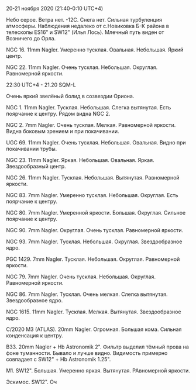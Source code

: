 20-21 ноября 2020 (21:40-0:10 UTC+4)

Небо серое. Ветра нет. -12С. Снега нет. Сильная турбуленция атмосферы. Наблюдения недалеко от с.Новиковка Б-К района в телескопы ES16" и SW12" (Илья Лось). Млечный путь виден от Возничего до Орла.

NGC 16. 11mm Nagler. Умеренно тусклая. Овальная. Небольшая. Яркий центр.

NGC 22. 11mm Nagler. Очень тусклая. Небольшая. Округлая. Равномерной яркости.

22:30 UTC+4 - 21.20 SQM-L

Очень яркий звелёный болид в созвездии Ориона. 

NGC 1. 11mm Nagler. Тусклая. Небольшая. Слегка вытянутая. Есть поярчание к центру. Рядом видна NGC 2.

NGC 2. 7mm Nagler. Очень тусклая. Мелкая. Равномерной яркости. Видна боковым зрением и при покачивании.

UGC 69. 11mm Nagler. Очень тусклая. Небольшая. Овальная. Видно при покачивании трубы.

NGC 23. 11mm Nagler. Яркая. Небольшая. Овальная. Яркая. Звездообразный центр.

NGC 26. 11mm Nagler. Тусклая. Небольшая. Вытянутая. Равномерной яркости.

NGC 83. 7mm Nagler. Умеренно тусклая. Небольшая. Округлая. Есть поярчание к центру.

NGC 80. 7mm Nagler. Умеренной яркости. Большая. Округлая. Сильное поярчание к центру.

NGC 90. 7mm Nagler. Округлая. Очень тусклая. Равномерной яркости.

NGC 93. 7mm Nagler. Тусклая. Небольшая. Округлая. Звездообразное ядро.

PGC 1429. 7mm Nagler. Тусклая. Небольшая. Округлая. Равномерной яркости.

NGC 79. 7mm Nagler. Очень тусклая. Небольшая. Округлая. Равномерной яркости.

NGC 86. 7mm Nagler. Тусклая. Очень мелкая. Слегка вытянутая. Звездообразное ядро.

NGC 1615. 11mm Nagler. Тусклая. Мелкая. Вытянутая. Звездообразное ядро.

C/2020 M3 (ATLAS). 20mm Nagler. Огромная. Большая кома. Сильная конденсация к центру.

B33. 20mm Nagler + Hb Astronomik 2". Фильтр выделил тёмный прова на фоне туманности. Бывало и лучше видно.  Видимость примерно совпадает с SW12" + Hb Astronomik 1.25".

M1. SW12". Большая. Умеренно яркая. Вытянутая. РАвномерной яркости.

Эскимос. SW12". Оч